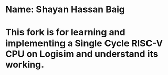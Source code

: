 # Name: Shayan Hassan Baig
# This fork is for learning and implementing a Single Cycle RISC-V CPU on Logisim and understand its working.
